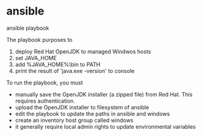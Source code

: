 # ansible
ansible playbook

The playbook purposes to
1. deploy Red Hat OpenJDK to managed Windwos hosts
2. set JAVA_HOME
3. add %JAVA_HOME%\bin to PATH
4. print the result of 'java.exe -version' to console

To run the playbook, you must
- manually save the OpenJDK installer (a zipped file) from Red Hat. This requires authentication.
- upload the OpenJDK installer to filesystem of ansible
- edit the playbook to update the paths in ansible and windows
- create an inventory host group called windows
- it generally require local admin rights to update environmental variables
